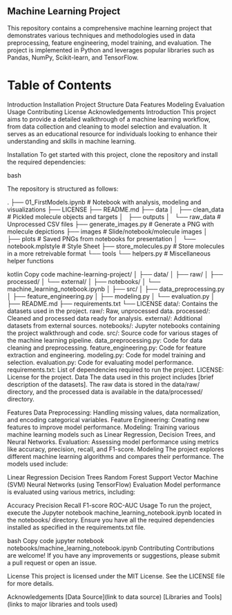 ## Machine Learning Project
This repository contains a comprehensive machine learning project that demonstrates various techniques and methodologies used in data preprocessing, feature engineering, model training, and evaluation. The project is implemented in Python and leverages popular libraries such as Pandas, NumPy, Scikit-learn, and TensorFlow.

# Table of Contents
Introduction
Installation
Project Structure
Data
Features
Modeling
Evaluation
Usage
Contributing
License
Acknowledgements
Introduction
This project aims to provide a detailed walkthrough of a machine learning workflow, from data collection and cleaning to model selection and evaluation. It serves as an educational resource for individuals looking to enhance their understanding and skills in machine learning.

Installation
To get started with this project, clone the repository and install the required dependencies:

bash

The repository is structured as follows:

.
├── 01_FirstModels.ipynb    # Notebook with analysis, modeling and visualizations
├── LICENSE
├── README.md
├── data
│   ├── clean_data  # Pickled molecule objects and targets
│   ├── outputs
│   └── raw_data    # Unprocessed CSV files
├── generate_images.py  # Generate a PNG with molecule depictions
├── images  # Slide/notebook/molecule images
│   ├── plots # Saved PNGs from notebooks for presentation
│   └── notebook.mplstyle # Style Sheet
├── store_molecules.py  # Store molecules in a more retreivable format
└── tools
    └── helpers.py  # Miscellaneous helper functions

kotlin
Copy code
machine-learning-project/
│
├── data/
│   ├── raw/
│   ├── processed/
│   └── external/
│
├── notebooks/
│   └── machine_learning_notebook.ipynb
│
├── src/
│   ├── data_preprocessing.py
│   ├── feature_engineering.py
│   ├── modeling.py
│   └── evaluation.py
│
├── README.md
├── requirements.txt
└── LICENSE
data/: Contains the datasets used in the project.
raw/: Raw, unprocessed data.
processed/: Cleaned and processed data ready for analysis.
external/: Additional datasets from external sources.
notebooks/: Jupyter notebooks containing the project walkthrough and code.
src/: Source code for various stages of the machine learning pipeline.
data_preprocessing.py: Code for data cleaning and preprocessing.
feature_engineering.py: Code for feature extraction and engineering.
modeling.py: Code for model training and selection.
evaluation.py: Code for evaluating model performance.
requirements.txt: List of dependencies required to run the project.
LICENSE: License for the project.
Data
The data used in this project includes [brief description of the datasets]. The raw data is stored in the data/raw/ directory, and the processed data is available in the data/processed/ directory.

Features
Data Preprocessing: Handling missing values, data normalization, and encoding categorical variables.
Feature Engineering: Creating new features to improve model performance.
Modeling: Training various machine learning models such as Linear Regression, Decision Trees, and Neural Networks.
Evaluation: Assessing model performance using metrics like accuracy, precision, recall, and F1-score.
Modeling
The project explores different machine learning algorithms and compares their performance. The models used include:

Linear Regression
Decision Trees
Random Forest
Support Vector Machine (SVM)
Neural Networks (using TensorFlow)
Evaluation
Model performance is evaluated using various metrics, including:

Accuracy
Precision
Recall
F1-score
ROC-AUC
Usage
To run the project, execute the Jupyter notebook machine_learning_notebook.ipynb located in the notebooks/ directory. Ensure you have all the required dependencies installed as specified in the requirements.txt file.

bash
Copy code
jupyter notebook notebooks/machine_learning_notebook.ipynb
Contributing
Contributions are welcome! If you have any improvements or suggestions, please submit a pull request or open an issue.

License
This project is licensed under the MIT License. See the LICENSE file for more details.

Acknowledgements
[Data Source](link to data source)
[Libraries and Tools](links to major libraries and tools used)
